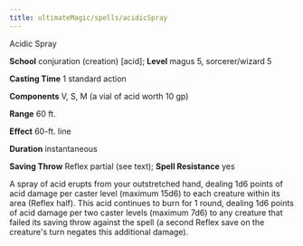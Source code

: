 ```yaml
---
title: ultimateMagic/spells/acidicSpray
---
```

Acidic Spray

**School** conjuration (creation) [acid]; **Level** magus 5, sorcerer/wizard 5

**Casting Time** 1 standard action

**Components** V, S, M (a vial of acid worth 10 gp)

**Range** 60 ft.

**Effect** 60-ft. line

**Duration** instantaneous

**Saving Throw** Reflex partial (see text); **Spell Resistance** yes

A spray of acid erupts from your outstretched hand, dealing 1d6 points of acid damage per caster level (maximum 15d6) to each creature within its area (Reflex half). This acid continues to burn for 1 round, dealing 1d6 points of acid damage per two caster levels (maximum 7d6) to any creature that failed its saving throw against the spell (a second Reflex save on the creature's turn negates this additional damage).

